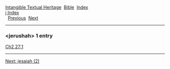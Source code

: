 [Intangible Textual Heritage](../../index)  [Bible](../index) 
[Index](index)   
[j Index](_j_)  
  [Previous](c06210)  [Next](c06212) 

------------------------------------------------------------------------

### &lt;jerushah&gt; 1 entry

[Ch2 27:1](../kjv/ch2027.htm#001)  

------------------------------------------------------------------------

[Next: jesaiah (2)](c06212)
